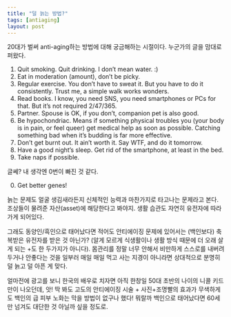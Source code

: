```yaml
---
title: "덜 늙는 방법?"
tags: [antiaging]
layout: post
---
```


20대가 벌써 anti-aging하는 방법에 대해 궁금해하는 시절이다. 누군가의 글을 맘대로 퍼왔다. 

1. Quit smoking.
Quit drinking. I don’t mean water. :)
2. Eat in moderation (amount), don’t be picky.
3. Regular exercise. You don’t have to sweat it. But you have to do it consistently. Trust me, a simple walk works wonders.
4. Read books. I know, you need SNS, you need smartphones or PCs for that. But it’s not required 2/47/365.
5. Partner. Spouse is OK, if you don’t, companion pet is also good.
6. Be hypochondriac. Means if something physical troubles you (your body is in pain, or feel queer) get medical help as soon as possible. Catching something bad when it’s budding is far more effective.
7. Don’t get burnt out. It ain’t worth it. Say WTF, and do it tomorrow.
8. Have a good night’s sleep. Get rid of the smartphone, at least in the bed.
9. Take naps if possible.

글쎄? 내 생각엔 0번이 빠진 것 같다. 

0. Get better genes!

늙는 문제도 얼굴 생김새라든지 신체적인 능력과 마찬가지로 타고나는 문제라고 본다. 조상들이 물려준 자산(asset)에 해당한다고 봐야지. 생활 습관도 자연히 유전자에 따라가게 되어있다. 

그래도 동양인/흑인으로 태어났다면 적어도 안티에이징 문제에 있어서는 (백인보다) 축복받은 유전자를 받은 것 아닌가? (알게 모르게 식생활이나 생활 방식 때문에 더 오래 살게 되는 +도 한 두가지가 아니다). 몸관리를 정말 너무 안해서 비만하게 스스로를 내버려두거나 안좋다는 것을 일부러 매일 매일 먹고 사는 지경이 아니라면 상대적으로 분명히 덜 늙고 덜 아픈 게 맞다. 

얼마전에 광고를 보니 한국의 배우로 치자면 아직 한창일 50대 초반의 나이의 니콜 키드만이 나오던데, 앗! 딱 봐도 고도의 안티에이징 시술 + 사진+조명빨의 효과가 무색하게도 백인의 급 피부 노화는 막을 방법이 없구나 했다! 뭐랄까 백인으로 태어났다면 60세만 넘겨도 대단한 것 아닐까 싶을 정도로.
